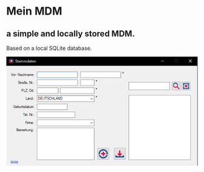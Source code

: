# Mein MDM

## a simple and locally stored MDM.

Based on a local SQLite database.

[![overview](https://github.com/TueftelTyp/Mein-MDM/blob/main/mdm.png "overview")](https://github.com/TueftelTyp/Mein-MDM/blob/main/mdm.png "overview")

